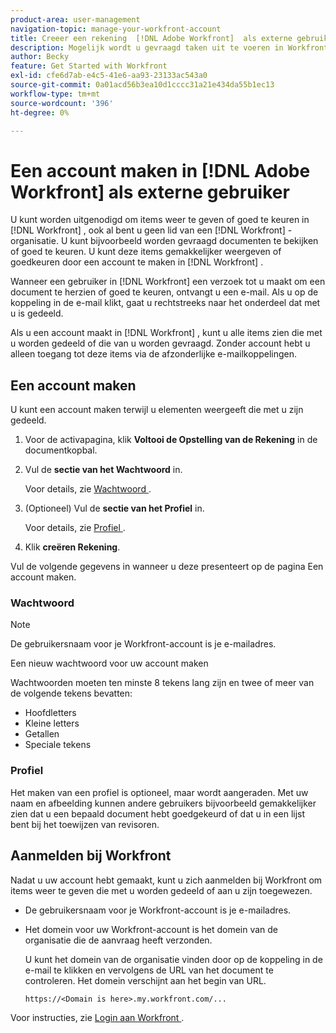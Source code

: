 ```yaml
---
product-area: user-management
navigation-topic: manage-your-workfront-account
title: Creeer een rekening  [!DNL Adobe Workfront]  als externe gebruiker
description: Mogelijk wordt u gevraagd taken uit te voeren in Workfront, ook al bent u geen lid van een organisatie in Workfront. U kunt dit gemakkelijker doen door een account te maken in Workfront.
author: Becky
feature: Get Started with Workfront
exl-id: cfe6d7ab-e4c5-41e6-aa93-23133ac543a0
source-git-commit: 0a01acd56b3ea10d1cccc31a21e434da55b1ec13
workflow-type: tm+mt
source-wordcount: '396'
ht-degree: 0%

---
```


# Een account maken in [!DNL Adobe Workfront] als externe gebruiker

U kunt worden uitgenodigd om items weer te geven of goed te keuren in [!DNL Workfront] , ook al bent u geen lid van een [!DNL Workfront] -organisatie. U kunt bijvoorbeeld worden gevraagd documenten te bekijken of goed te keuren. U kunt deze items gemakkelijker weergeven of goedkeuren door een account te maken in [!DNL Workfront] .

Wanneer een gebruiker in [!DNL Workfront] een verzoek tot u maakt om een document te herzien of goed te keuren, <!--or shares a Workfront object such as a report or Board with you, --> ontvangt u een e-mail. Als u op de koppeling in de e-mail klikt, gaat u rechtstreeks naar het onderdeel dat met u is gedeeld.

Als u een account maakt in [!DNL Workfront] , kunt u alle items zien die met u worden gedeeld of die van u worden gevraagd. Zonder account hebt u alleen toegang tot deze items via de afzonderlijke e-mailkoppelingen.

## Een account maken

U kunt een account maken terwijl u elementen weergeeft die met u zijn gedeeld.

1. Voor de activapagina, klik **Voltooi de Opstelling van de Rekening** in de documentkopbal.

1. Vul de **sectie van het Wachtwoord** in.

   Voor details, zie [ Wachtwoord ](#password).

1. (Optioneel) Vul de **sectie van het Profiel** in.

   Voor details, zie [ Profiel ](#profile).

1. Klik **creëren Rekening**.


Vul de volgende gegevens in wanneer u deze presenteert op de pagina Een account maken.

### Wachtwoord

>[!NOTE]
>
>De gebruikersnaam voor je Workfront-account is je e-mailadres.

Een nieuw wachtwoord voor uw account maken

Wachtwoorden moeten ten minste 8 tekens lang zijn en twee of meer van de volgende tekens bevatten:

* Hoofdletters
* Kleine letters
* Getallen
* Speciale tekens

### Profiel

Het maken van een profiel is optioneel, maar wordt aangeraden. Met uw naam en afbeelding kunnen andere gebruikers bijvoorbeeld gemakkelijker zien dat u een bepaald document hebt goedgekeurd of dat u in een lijst bent bij het toewijzen van revisoren.

## Aanmelden bij Workfront

Nadat u uw account hebt gemaakt, kunt u zich aanmelden bij Workfront om items weer te geven die met u worden gedeeld of aan u zijn toegewezen.

* De gebruikersnaam voor je Workfront-account is je e-mailadres.
* Het domein voor uw Workfront-account is het domein van de organisatie die de aanvraag heeft verzonden.

  U kunt het domein van de organisatie vinden door op de koppeling in de e-mail te klikken en vervolgens de URL van het document te controleren. Het domein verschijnt aan het begin van URL.

  `https://<Domain is here>.my.workfront.com/...`

Voor instructies, zie [ Login aan Workfront ](/help/quicksilver/workfront-basics/manage-your-account-and-profile/managing-your-workfront-account/log-in-to-workfront.md).
